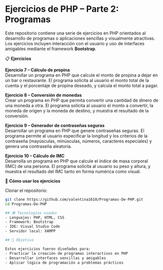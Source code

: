 # Ejercicios de PHP – Parte 2: Programas

Este repositorio contiene una serie de ejercicios en PHP orientados al desarrollo de programas o aplicaciones sencillas y visualmente atractivas. Los ejercicios incluyen interacción con el usuario y uso de interfaces amigables mediante el framework **Bootstrap**.

📋 **Ejercicios**

**Ejercicio 7 – Cálculo de propina**  
Desarrollar un programa en PHP que calcule el monto de propina a dejar en un bar o restaurante. El programa solicita al usuario el monto total de la cuenta y el porcentaje de propina deseado, y calcula el monto total a pagar.

**Ejercicio 8 – Conversión de monedas**  
Crear un programa en PHP que permita convertir una cantidad de dinero de una moneda a otra. El programa solicita al usuario el monto a convertir, la moneda de origen y la moneda de destino, y muestra el resultado de la conversión.

**Ejercicio 9 – Generador de contraseñas seguras**  
Desarrollar un programa en PHP que genere contraseñas seguras. El programa permite al usuario especificar la longitud y los criterios de la contraseña (mayúsculas, minúsculas, números, caracteres especiales) y genera una contraseña aleatoria.

**Ejercicio 10 – Cálculo de IMC**  
Desarrolla un programa en PHP que calcule el índice de masa corporal (IMC) de una persona. El programa solicita al usuario su peso y altura, y muestra el resultado del IMC tanto en forma numérica como visual.

🚀 **Cómo usar los ejercicios**

Clonar el repositorio:  
```bash
git clone https://github.com/valentina1610/Programas-De-PHP.git
cd Programas-De-PHP

## 🛠️ Tecnologías usadas
- Lenguajes: PHP, HTML, CSS
- Framework: Bootstrap
- IDE: Visual Studio Code
- Servidor local: XAMPP

## 🎯 Objetivo

Estos ejercicios fueron diseñados para:
- Practicar la creación de programas interactivos en PHP
- Desarrollar interfaces sencillas y amigables
- Aplicar lógica de programación a problemas prácticos
